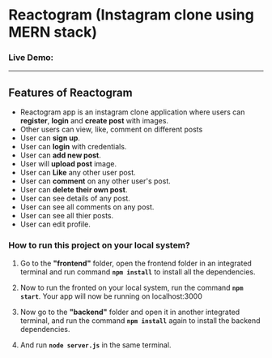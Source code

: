 # Reactogram (Instagram clone using MERN stack)

### Live Demo:

<hr>

## Features of Reactogram

- Reactogram app is an instagram clone application where users can **register**, **login** and
  **create post** with images.
- Other users can view, like, comment on different posts
- User can **sign up**.
- User can **login** with credentials.
- User can **add new post**.
- User will **upload post** image.
- User can **Like** any other user post.
- User can **comment** on any other user's post.
- User can **delete their own post**.
- User can see details of any post.
- User can see all comments on any post.
- User can see all thier posts.
- User can edit profile.

### How to run this project on your local system?

1. Go to the **"frontend"** folder, open the frontend folder in an integrated terminal and run command **`npm install`** to install all the dependencies.
2. Now to run the fronted on your local system, run the command **`npm start`**. Your app will now be running on localhost:3000

3. Now go to the **"backend"** folder and open it in another integrated terminal, and run the command **`npm install`** again to install the backend dependencies.
4. And run **`node server.js`** in the same terminal.
